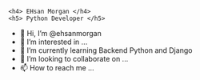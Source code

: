 <!DOCTYPE html>
<html lang="en">
<head>
    <meta charset="UTF-8">
    <meta http-equiv="X-UA-Compatible" content="IE=edge">
    <meta name="viewport" content="width=device-width, initial-scale=1.0">
    <meta name="describption"content="entwecklen">
    <title>doucment</title>
    <link rel="stylesheet" href="style.css">
    <link rel="preconnect" href="https://fonts.googleapis.com">
<link rel="preconnect" href="https://fonts.gstatic.com" crossorigin>
<link href="https://fonts.googleapis.com/css2?family=Tiro+Telugu&display=swap" rel="stylesheet">
  
  </head>
  
  <body>
    
    <h4> EHsan Morgan </h4>
    <h5> Python Developer </h5>
    
    
  </body>








- 👋 Hi, I’m @ehsanmorgan
- 👀 I’m interested in ...
- 🌱 I’m currently learning Backend Python and Django
- 💞️ I’m looking to collaborate on ...
- 📫 How to reach me ...

<!---
ehsanmorgan/ehsanmorgan is a ✨ special ✨ repository because its `README.md` (this file) appears on your GitHub profile.
You can click the Preview link to take a look at your changes.
--->
